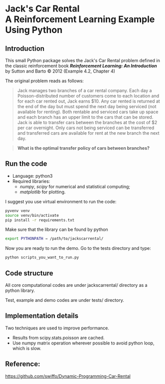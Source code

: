 # Jack's Car Rental <br/> A Reinforcement Learning Example Using Python
## Introduction
This small Python package solves the Jack's Car Rental problem defined 
in the classic reinforcement book 
**_Reinforcement Learning: An Introduction_** by Sutton and Barto &copy; 2012
(Example 4.2, Chapter 4)

The original problem reads as follows:
> Jack manages two branches of a car rental company. Each day a Poisson-distributed number of customers come to each location and for each car rented out, Jack earns $10. Any car rented is returned at the end of the day but must spend the next day being serviced (not available for renting). Both rentable and serviced cars take up space and each branch has an upper limit to the cars that can be stored. Jack is able to transfer cars between the branches at the cost of $2 per car overnight. Only cars not being serviced can be transferred and transferred cars are available for rent at the new branch the next day.

> **What is the optimal transfer policy of cars between branches?**



## Run the code
- Language: python3
- Required libraries: 
    - *numpy*, *scipy* for numerical and statistical computing; 
    - *matplotlib* for plotting.

I suggest you use virtual environment to run the code:
```bash
pyvenv venv
source venv/bin/activate
pip install -r requirements.txt
```

Make sure that the library can be found by python
```bash
export PYTHONPATH = /path/to/jackscarrental/
```

Now you are ready to run the demo.
Go to the tests directory and type:
```bash
python scripts_you_want_to_run.py
```
## Code structure
All core computational codes are under jackscarrental/ directory 
as a python library.

Test, example and demo codes are under tests/ directory.

## Implementation details

Two techniques are used to improve performance.
- Results from scipy.stats.poisson are cached.
- Use numpy matrix operation wherever possible to avoid python loop, which is slow.

## Reference:
https://github.com/swiffo/Dynamic-Programming-Car-Rental

